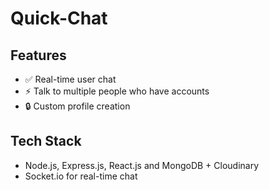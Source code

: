 # Quick-Chat

## Features
- ✅ Real-time user chat
- ⚡ Talk to multiple people who have accounts
- 🔒 Custom profile creation

## Tech Stack
- Node.js, Express.js, React.js and MongoDB + Cloudinary
- Socket.io for real-time chat
